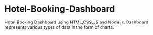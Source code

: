 # Hotel-Booking-Dashboard
Hotel Booking Dashboard using HTML,CSS,JS and Node js. Dashboard represents various types of data in the form of charts.
